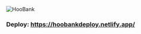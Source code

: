 <img src="https://i.imgur.com/43wFSmF.png?width=955&height=464" alt="HooBank">

### Deploy: https://hoobankdeploy.netlify.app/
